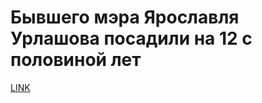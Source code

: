 # Бывшего мэра Ярославля Урлашова посадили на 12 с половиной лет



[LINK](https://varlamov.ru/1869529.html)